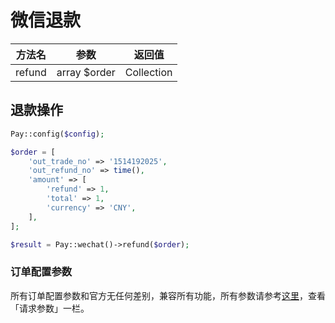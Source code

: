 # 微信退款

|  方法名   |      参数      |    返回值     |
|:------:|:------------:|:----------:|
| refund | array $order | Collection |

## 退款操作

```php
Pay::config($config);

$order = [
    'out_trade_no' => '1514192025',
    'out_refund_no' => time(),
    'amount' => [
        'refund' => 1,
        'total' => 1,
        'currency' => 'CNY',
    ],
];

$result = Pay::wechat()->refund($order);
```
 
### 订单配置参数

所有订单配置参数和官方无任何差别，兼容所有功能，所有参数请参考[这里](https://pay.weixin.qq.com/wiki/doc/apiv3/apis/chapter3_1_9.shtml)，查看「请求参数」一栏。

